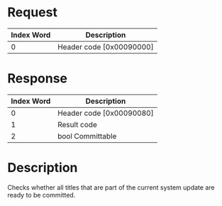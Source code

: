 # Request

| Index Word | Description                |
|------------|----------------------------|
| 0          | Header code \[0x00090000\] |

# Response

| Index Word | Description                |
|------------|----------------------------|
| 0          | Header code \[0x00090080\] |
| 1          | Result code                |
| 2          | bool Committable           |

# Description

Checks whether all titles that are part of the current system update are
ready to be committed.